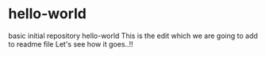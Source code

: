 # hello-world
basic initial repository hello-world
This is the edit which we are going to add to readme file
Let's see how it goes..!! 
